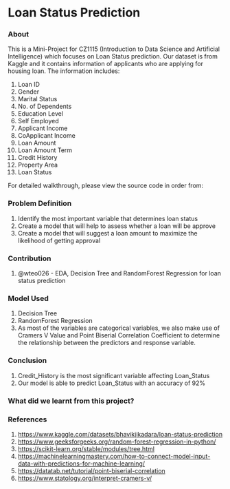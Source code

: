 # Loan Status Prediction

### About
This is a Mini-Project for CZ1115 (Introduction to Data Science and Artificial Intelligence) which focuses on Loan Status prediction. Our dataset is from Kaggle and it contains information of applicants who are applying for housing loan. The information includes:
1. Loan ID
2. Gender
3. Marital Status
4. No. of Dependents
5. Education Level
6. Self Employed
7. Applicant Income
8. CoApplicant Income
9. Loan Amount
10. Loan Amount Term
11. Credit History
12. Property Area
13. Loan Status

For detailed walkthrough, please view the source code in order from:

### Problem Definition
1. Identify the most important variable that determines loan status
2. Create a model that will help to assess whether a loan will be approve
3. Create a model that will suggest a loan amount to maximize the likelihood of getting approval

### Contribution
1. @wteo026 - EDA, Decision Tree and RandomForest Regression for loan status prediction

### Model Used
1. Decision Tree 
2. RandomForest Regression
3. As most of the variables are categorical variables, we also make use of Cramers V Value and Point Biserial Correlation Coefficient to determine the relationship between the predictors and response variable. 

### Conclusion
1. Credit_History is the most significant variable affecting Loan_Status
2. Our model is able to predict Loan_Status with an accuracy of 92%

### What did we learnt from this project?


### References
1. https://www.kaggle.com/datasets/bhavikjikadara/loan-status-prediction
2. https://www.geeksforgeeks.org/random-forest-regression-in-python/
3. https://scikit-learn.org/stable/modules/tree.html
4. https://machinelearningmastery.com/how-to-connect-model-input-data-with-predictions-for-machine-learning/
5. https://datatab.net/tutorial/point-biserial-correlation
6. https://www.statology.org/interpret-cramers-v/
